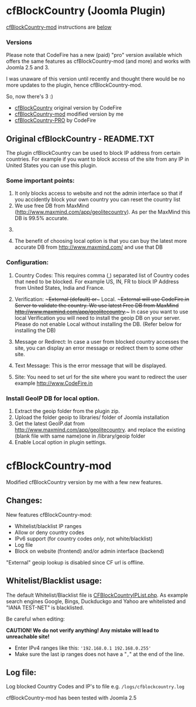 # cfBlockCountry (Joomla Plugin)

[cfBlockCountry-mod](#cfBlockCountry-mod) instructions are [below](#cfBlockCountry-mod)

### Versions

Please note that CodeFire has a new (paid) "pro" version available which offers the same features as cfBlockCountry-mod (and more) and works with Joomla 2.5 and 3. 

I was unaware of this version until recently and thought there would be no more updates to the plugin, hence cfBlockCountry-mod.

So, now there's 3 :)

- [cfBlockCountry](https://www.codefire.org/cfblockcountries.html) original version by CodeFire
- [cfBlockCountry-mod](#cfBlockCountry-mod) modified version by me
- [cfBlockCountry-PRO](http://www.codefire.org/cfblockcountry-pro.html) by CodeFire

## Original cfBlockCountry - README.TXT

The plugin cfBlockCountry can be used to block IP address from certain countries. For example if you want to block access of the site from any IP in United States you can use this plugin.

### Some important points:

1.	It only blocks access to website and not the admin interface so that if you accidently block your own country you can reset the country list
2.	We use free DB from MaxMind (http://www.maxmind.com/app/geolitecountry). As per the MaxMind this DB is 99.5% accurate.
3.	~~~There are 2 options in the plugin,~~~ if you want to use geoip database from local server, you can select the Local option after installing the plugin. But before you select local option please upload geoip folder in the plugin zip file to /libraries/ folder of joomla installation. If this operation is not performed and local option is selected this will cause error on Joomla and you may not be able to access joomla site unless plugin is disabled from DB.
4.	The benefit of choosing local option is that you can buy the latest more accurate DB from http://www.maxmind.com/ and use that DB

### Configuration:

1.	Country Codes: This requires comma (,) separated list of Country codes that need to be blocked. For example US, IN, FR to block IP Address from United States, India and France.

2.	Verification: ~~~External (default) or~~~ Local. ~~~External will use CodeFire.in Server to validate the country. We use latest Free DB from MaxMind http://www.maxmind.com/app/geolitecountry.~~~ In case you want to use local Verification you will need to install the geoip DB on your server. Please do not enable Local without installing the DB. (Refer below for installing the DB)

3.	Message or Redirect: In case a user from blocked country accesses the site, you can display an error message or redirect them to some other site.

4.	Text Message: This is the error message that will be displayed.

5.	Site: You need to set url for the site where you want to redirect the user example http://www.CodeFire.in

### Install GeoIP DB for local option.

1.	Extract the geoip folder from the plugin zip.
2.	Upload the folder geoip to libraries/ folder of Joomla installation
3.	Get the latest GeoIP.dat from http://www.maxmind.com/app/geolitecountry. and replace the existing (blank file with same name)one in /library/geoip folder
4.	Enable Local option in plugin settings.

# cfBlockCountry-mod

Modified cfBlockCountry version by me with a few new features.

## Changes:

 New features cfBlockCountry-mod:

- Whitelist/blacklist IP ranges
- Allow or deny country codes
- IPv6 support (for country codes *only*, not white/blacklist)
- Log file
- Block on website (frontend) and/or admin interface (backend)

"External" geoip lookup is disabled since CF url is offline.

## Whitelist/Blacklist usage:

The default Whitelist/Blacklist file is [CFBlockCountryIPList.php](CFBlockCountryIPList.php). As example search engines Google, Bings, Duckduckgo and Yahoo are whitelisted and "IANA TEST-NET" is blacklisted.

Be careful when editing:

**CAUTION! We do not verify anything! Any mistake will lead to unreachable site!**

- Enter IPv4 ranges like this: ```'192.168.0.1 192.168.0.255'```
- Make sure the last ip ranges does not have a "```,```" at the end of the line.

## Log file:

Log blocked Country Codes and IP's to file e.g. `/logs/cfblockcountry.log` 

 
cfBlockCountry-mod has been tested with Joomla 2.5
